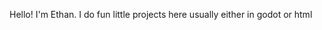 Hello! I'm Ethan.
I do fun little projects here usually either in godot or html

<!---
ECrites/ECrites is a ✨ special ✨ repository because its `README.md` (this file) appears on your GitHub profile.
You can click the Preview link to take a look at your changes.
--->
